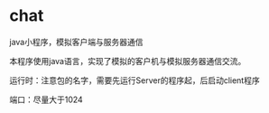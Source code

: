 # chat
java小程序，模拟客户端与服务器通信

本程序使用java语言，实现了模拟的客户机与模拟服务器通信交流。

运行时：注意包的名字，需要先运行Server的程序起，后启动client程序

端口：尽量大于1024
